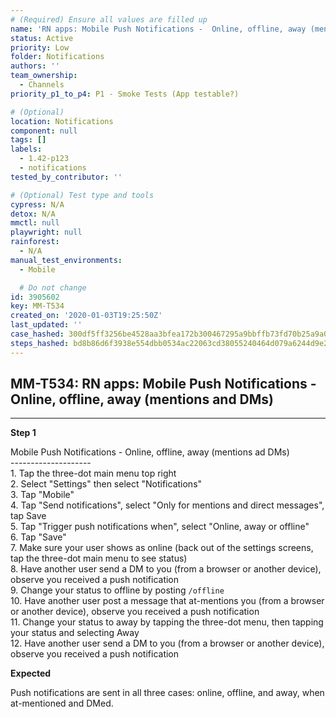 ```yaml
---
# (Required) Ensure all values are filled up
name: 'RN apps: Mobile Push Notifications -  Online, offline, away (mentions and DMs)'
status: Active
priority: Low
folder: Notifications
authors: ''
team_ownership:
  - Channels
priority_p1_to_p4: P1 - Smoke Tests (App testable?)

# (Optional)
location: Notifications
component: null
tags: []
labels:
  - 1.42-p123
  - notifications
tested_by_contributor: ''

# (Optional) Test type and tools
cypress: N/A
detox: N/A
mmctl: null
playwright: null
rainforest:
  - N/A
manual_test_environments:
  - Mobile

  # Do not change
id: 3905602
key: MM-T534
created_on: '2020-01-03T19:25:50Z'
last_updated: ''
case_hashed: 300df5ff3256be4528aa3bfea172b300467295a9bbffb73fd70b25a9a05f049bc2c9218c9958517a33f111d68b8f9419
steps_hashed: bd8b86d6f3938e554dbb0534ac22063cd38055240464d079a6244d9e2587c50f2b9a533c2593cd63f49da9633199ab4a
---
```


<!-- (Auto-generated) Based on frontmatter's "key" and "name" -->

## MM-T534: RN apps: Mobile Push Notifications - Online, offline, away (mentions and DMs)

---

**Step 1**

Mobile Push Notifications - Online, offline, away (mentions ad DMs)\
\--------------------\
1\. Tap the three-dot main menu top right\
2\. Select "Settings" then select "Notifications"\
3\. Tap "Mobile"\
4\. Tap "Send notifications", select "Only for mentions and direct messages", tap Save\
5\. Tap "Trigger push notifications when", select "Online, away or offline"\
6\. Tap "Save"\
7\. Make sure your user shows as online (back out of the settings screens, tap the three-dot main menu to see status)\
8\. Have another user send a DM to you (from a browser or another device), observe you received a push notification\
9\. Change your status to offline by posting `/offline`\
10\. Have another user post a message that at-mentions you (from a browser or another device), observe you received a push notification\
11\. Change your status to away by tapping the three-dot menu, then tapping your status and selecting Away\
12\. Have another user send a DM to you (from a browser or another device), observe you received a push notification

**Expected**

Push notifications are sent in all three cases: online, offline, and away, when at-mentioned and DMed.
